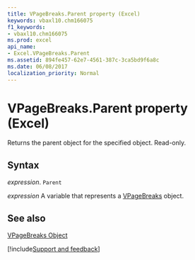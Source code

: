 ```yaml
---
title: VPageBreaks.Parent property (Excel)
keywords: vbaxl10.chm166075
f1_keywords:
- vbaxl10.chm166075
ms.prod: excel
api_name:
- Excel.VPageBreaks.Parent
ms.assetid: 894fe457-62e7-4561-387c-3ca5bd9f6a8c
ms.date: 06/08/2017
localization_priority: Normal
---
```



# VPageBreaks.Parent property (Excel)

Returns the parent object for the specified object. Read-only.


## Syntax

_expression_. `Parent`

_expression_ A variable that represents a [VPageBreaks](./Excel.VPageBreaks.md) object.


## See also


[VPageBreaks Object](Excel.VPageBreaks.md)

[!include[Support and feedback](~/includes/feedback-boilerplate.md)]
